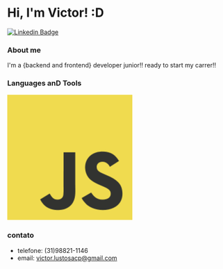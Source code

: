 # Hi, I'm Victor! :D

[![Linkedin Badge](https://img.shields.io/badge/-LinkedIn-blue?style=flat-square&logo=Linkedin&logoColor=white&link=https://www.linkedin.com/in/victor-lustosa-236334186/)](https://www.linkedin.com/in/victor-lustosa-236334186//)

### About me

I'm a {backend and frontend} developer junior!! ready to start my carrer!!

### Languages anD Tools

[![javaScript Badge](https://raw.githubusercontent.com/github/explore/80688e429a7d4ef2fca1e82350fe8e3517d3494d/topics/javascript/javascript.png?style=flat-square&llogoColor=white&width=small)]()

### contato

- telefone: (31)98821-1146
- email: victor.lustosacp@gmail.com


